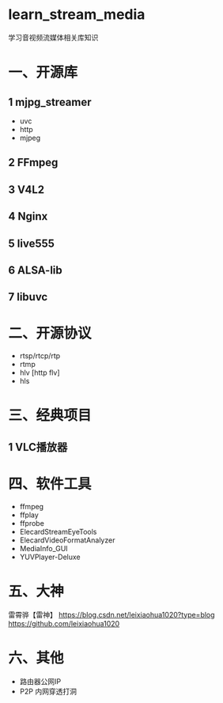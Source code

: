 <!--
 * @Author: Clark
 * @Email: haixuanwoTxh@gmail.com
 * @Date: 2024-03-18 20:13:30
 * @LastEditors: Clark
 * @LastEditTime: 2024-03-27 22:01:50
 * @Description: file content
-->

# learn_stream_media
学习音视频流媒体相关库知识

# 一、开源库

## 1 mjpg_streamer

- uvc
- http
- mjpeg

## 2 FFmpeg

## 3 V4L2

## 4 Nginx

## 5 live555

## 6 ALSA-lib

## 7 libuvc


# 二、开源协议

- rtsp/rtcp/rtp
- rtmp
- hlv [http flv]
- hls

# 三、经典项目

## 1 VLC播放器

# 四、软件工具
- ffmpeg
- ffplay
- ffprobe
- ElecardStreamEyeTools
- ElecardVideoFormatAnalyzer
- MediaInfo_GUI
- YUVPlayer-Deluxe


# 五、大神
雷霄骅【雷神】
https://blog.csdn.net/leixiaohua1020?type=blog
https://github.com/leixiaohua1020


# 六、其他
- 路由器公网IP
- P2P 内网穿透打洞

